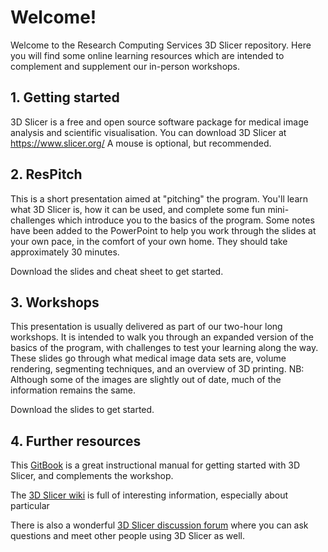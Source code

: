 # Welcome!

Welcome to the Research Computing Services 3D Slicer repository. Here you will find some online learning resources which are intended to complement and supplement our in-person workshops. 

## 1. Getting started

3D Slicer is a free and open source software package for medical image analysis and scientific visualisation. You can download 3D Slicer at https://www.slicer.org/ A mouse is optional, but recommended.

## 2. ResPitch

This is a short presentation aimed at "pitching" the program. You'll learn what 3D Slicer is, how it can be used, and complete some fun mini-challenges which introduce you to the basics of the program. Some notes have been added to the PowerPoint to help you work through the slides at your own pace, in the comfort of your own home. They should take approximately 30 minutes. 

Download the slides and cheat sheet to get started.

## 3. Workshops

This presentation is usually delivered as part of our two-hour long workshops. It is intended to walk you through an expanded version of the basics of the program, with challenges to test your learning along the way. These slides go through what medical image data sets are, volume rendering, segmenting techniques, and an overview of 3D printing. NB: Although some of the images are slightly out of date, much of the information remains the same.

Download the slides to get started.

## 4. Further resources

This [GitBook](https://lassoan.gitbooks.io/test-book/content/) is a great instructional manual for getting started with 3D Slicer, and complements the workshop.

The [3D Slicer wiki](https://www.slicer.org/wiki/Main_Page) is full of interesting information, especially about particular 

There is also a wonderful [3D Slicer discussion forum](https://discourse.slicer.org/) where you can ask questions and meet other people using 3D Slicer as well.

